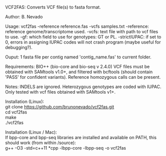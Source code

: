 VCF2FAS:  Converts VCF file(s) to fasta format.  
  
Author: B. Nevado  
  
Usage: vcf2fas -reference reference.fas -vcfs samples.txt
-reference: reference genome/transcriptome used.
-vcfs: text file with path to vcf files to use.
-gf: which field to use for genotypes: GT or PL.
-strictIUPAC: if set to 0, errors in assigning IUPAC codes will not crash program (maybe useful for debugging?).


Ouput: 1 fasta file per contig named 'contig_name.fas' to current folder.


Requirements: BIO++ (bio-core and bio-seq v 2.4.0)
              VCF files must be obtained with SAMtools v1.0+, and filtered with bcftools (should contain 'PASS' for confident variants).
              Reference homozygous calls can be present.


Notes: 	INDELS are ignored.
       	Heterozygous genotypes are coded with IUPAC.
		Only tested with vcf files obtained with SAMtools v1+.  
  
Installation (Linux):  
git clone https://github.com/brunonevado/vcf2fas.git  
cd vcf2fas  
make  
./vcf2fas  

Installation (Linux / Mac):  
If bpp-core and bpp-seq libraries are installed and available on PATH, this should work (from within /source):  
 g++ -O3 -std=c++11 *cpp -lbpp-core -lbpp-seq -o vcf2fas  
  
